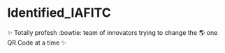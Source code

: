 # Identified_IAFITC
:sparkles: Totally profesh :bowtie: team of innovators trying to change the :earth_americas: one QR Code at a time :sparkles:
